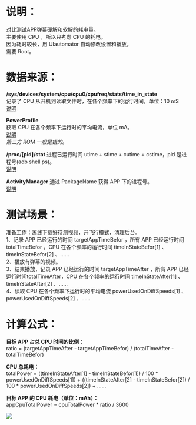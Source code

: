 # 说明：
对比[测试APP](http://app.bilibili.cn/)弹幕硬解和软解的耗电量。  
主要使用 CPU ，所以只考虑 CPU 的耗电。  
因为耗时较长，用 UIautomator 自动修改设置和播放。  
需要 Root。  

# 数据来源：
**/sys/devices/system/cpu/cpu0/cpufreq/stats/time_in_state**  
记录了 CPU 从开机到读取文件时，在各个频率下的运行时间，单位：10 mS  
[说明](https://www.kernel.org/doc/Documentation/cpu-freq/cpufreq-stats.txt)  


**PowerProfile**  
获取 CPU 在各个频率下运行时的平均电流，单位 mA。  
[说明](https://source.android.com/devices/tech/power/index.html)   
*第三方 ROM 一般是错的。*  

**/proc/[pid]/stat**
进程已运行时间 utime + stime + cutime + cstime，pid 是进程号(adb shell ps)。  
[说明](https://www.kernel.org/doc/Documentation/filesystems/proc.txt)  

**ActivityManager**
通过 PackageName 获得 APP 下的进程号。  
[说明](http://developer.android.com/reference/android/app/ActivityManager.html)  

# 测试场景：
准备工作：离线下载好待测视频，开飞行模式，清理后台。  
1、记录 APP 已经运行的时间 targetAppTimeBefor ，所有 APP 已经运行时间 totalTimeBefor ，CPU 在各个频率的运行时间 timeInStateBefor[1] 、timeInStateBefor[2] 、……  
2、播放有弹幕的视频。  
3、结束播放，记录 APP 已经运行的时间 targetAppTimeAfter ，所有 APP 已经运行时间totalTimeAfter，CPU 在各个频率的运行时间 timeInStateAfter[1] 、 timeInStateAfter[2] 、……  
4、读取 CPU 在各个频率下运行时的平均电流 powerUsedOnDiffSpeeds[1] 、powerUsedOnDiffSpeeds[2] 、……  

# 计算公式：
**目标 APP 占总 CPU 时间的比例：**  
ratio = (targetAppTimeAfter - targetAppTimeBefor) / (totalTimeAfter - totalTimeBefor)  

**CPU 总耗电：**  
totalPower  = ((timeInStateAfter[1] - timeInStateBefor[1]) / 100 * powerUsedOnDiffSpeeds[1]) +  ((timeInStateAfter[2] - timeInStateBefor[2]) / 100 * powerUsedOnDiffSpeeds[2]) + ……  

**目标 APP 的 CPU 耗电（单位：mAh）：**  
appCpuTotalPower  = cpuTotalPower * ratio / 3600  

![](http://ww2.sinaimg.cn/mw690/4835282dgw1esnful69lxj20a00b0q3m.jpg)
